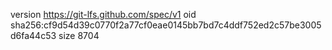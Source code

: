 version https://git-lfs.github.com/spec/v1
oid sha256:cf9d54d39c0770f2a77cf0eae0145bb7bd7c4ddf752ed2c57be3005d6fa44c53
size 8704
